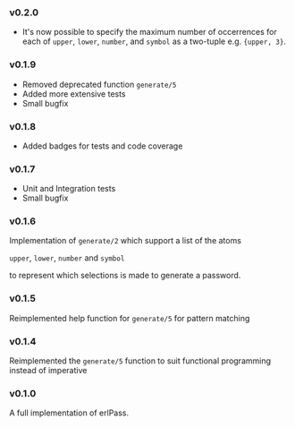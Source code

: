 <!-- Version control

     X.Y.Z

     X - For API changes - functions, dependencies or interface

     Y - For internal or backend changes

     Z - For documentation, comments, small bugfixes, other one-two line fixes

-->

### v0.2.0

- It's now possible to specify the maximum number of occerrences for each of `upper`, `lower`, `number`, and `symbol` as a two-tuple e.g. `{upper, 3}`.

### v0.1.9

- Removed deprecated function `generate/5`
- Added more extensive tests
- Small bugfix

### v0.1.8

- Added badges for tests and code coverage

### v0.1.7

- Unit and Integration tests
- Small bugfix

### v0.1.6

Implementation of `generate/2` which support a list of the atoms

`upper`, `lower`, `number` and `symbol`

to represent which selections is made to generate a password.


### v0.1.5

Reimplemented help function for `generate/5` for pattern matching


### v0.1.4

Reimplemented the `generate/5` function to suit functional programming instead of imperative


### v0.1.0

A full implementation of erlPass.
